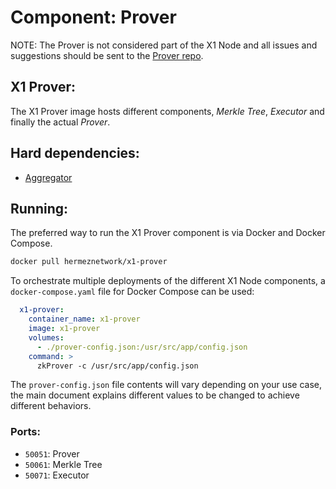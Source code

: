 # Component: Prover

NOTE: The Prover is not considered part of the X1 Node and all issues and suggestions should be sent to the [Prover repo](https://github.com/okx/x1-prover/).

## X1 Prover:

The X1 Prover image hosts different components, *Merkle Tree*, *Executor* and finally the actual *Prover*.

## Hard dependencies:

- [Aggregator](./aggregator.md)

## Running:

The preferred way to run the X1 Prover component is via Docker and Docker Compose.

```bash
docker pull hermeznetwork/x1-prover
```

To orchestrate multiple deployments of the different X1 Node components, a `docker-compose.yaml` file for Docker Compose can be used:

```yaml
  x1-prover:
    container_name: x1-prover
    image: x1-prover
    volumes:
      - ./prover-config.json:/usr/src/app/config.json
    command: >
      zkProver -c /usr/src/app/config.json
```

The `prover-config.json` file contents will vary depending on your use case, the main document explains different values to be changed to achieve different behaviors.

### Ports:

- `50051`: Prover
- `50061`: Merkle Tree
- `50071`: Executor